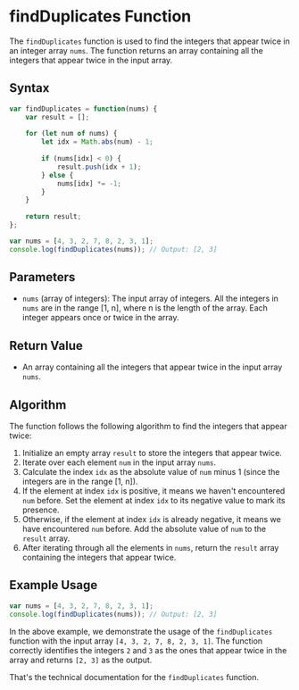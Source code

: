 
# findDuplicates Function

The `findDuplicates` function is used to find the integers that appear twice in an integer array `nums`. The function returns an array containing all the integers that appear twice in the input array.

## Syntax

```javascript
var findDuplicates = function(nums) {
    var result = [];
    
    for (let num of nums) {
        let idx = Math.abs(num) - 1;
        
        if (nums[idx] < 0) {
            result.push(idx + 1);
        } else {
            nums[idx] *= -1;
        }
    }
    
    return result;
};

var nums = [4, 3, 2, 7, 8, 2, 3, 1];
console.log(findDuplicates(nums)); // Output: [2, 3]
```

## Parameters

- `nums` (array of integers): The input array of integers. All the integers in `nums` are in the range [1, n], where n is the length of the array. Each integer appears once or twice in the array.

## Return Value

- An array containing all the integers that appear twice in the input array `nums`.

## Algorithm

The function follows the following algorithm to find the integers that appear twice:

1. Initialize an empty array `result` to store the integers that appear twice.
2. Iterate over each element `num` in the input array `nums`.
3. Calculate the index `idx` as the absolute value of `num` minus 1 (since the integers are in the range [1, n]).
4. If the element at index `idx` is positive, it means we haven't encountered `num` before. Set the element at index `idx` to its negative value to mark its presence.
5. Otherwise, if the element at index `idx` is already negative, it means we have encountered `num` before. Add the absolute value of `num` to the `result` array.
6. After iterating through all the elements in `nums`, return the `result` array containing the integers that appear twice.

## Example Usage

```javascript
var nums = [4, 3, 2, 7, 8, 2, 3, 1];
console.log(findDuplicates(nums)); // Output: [2, 3]
```

In the above example, we demonstrate the usage of the `findDuplicates` function with the input array `[4, 3, 2, 7, 8, 2, 3, 1]`. The function correctly identifies the integers `2` and `3` as the ones that appear twice in the array and returns `[2, 3]` as the output.

That's the technical documentation for the `findDuplicates` function.